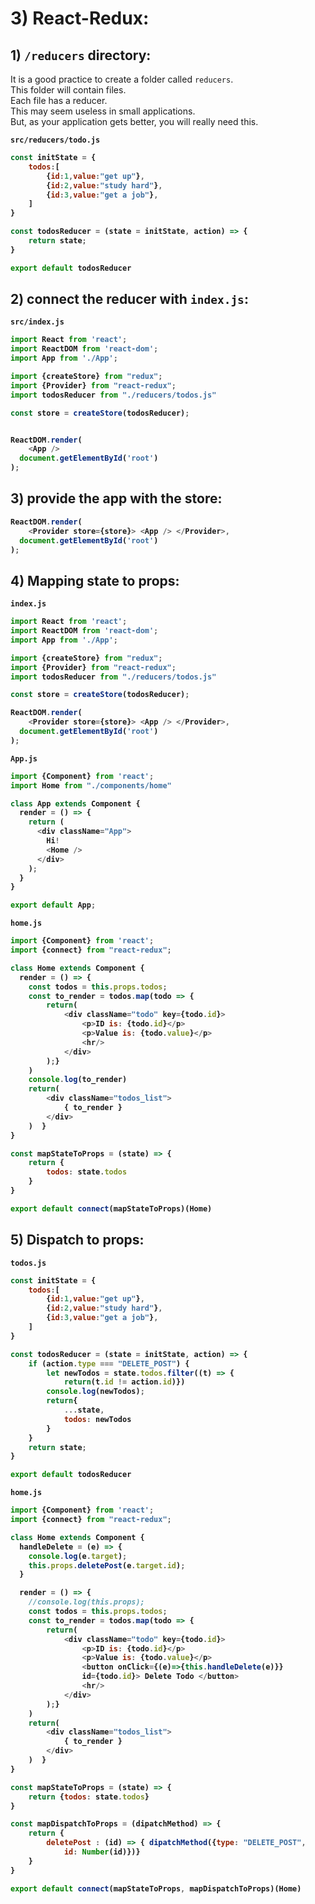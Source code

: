# 3) React-Redux:


## 1) `/reducers` directory:

It is a good practice to create a folder called `reducers`.  
This folder will contain files.  
Each file has a reducer.  
This may seem useless in small applications.  
But, as your application gets better, you will really need this.


<b>

`src/reducers/todo.js`

```JavaScript
const initState = {
	todos:[
		{id:1,value:"get up"},
		{id:2,value:"study hard"},
		{id:3,value:"get a job"},
	]
}

const todosReducer = (state = initState, action) => {
	return state;
}

export default todosReducer
```

</b>




## 2) connect the reducer with `index.js`:




<b>

`src/index.js`

```JavaScript
import React from 'react';
import ReactDOM from 'react-dom';
import App from './App';

import {createStore} from "redux";
import {Provider} from "react-redux";
import todosReducer from "./reducers/todos.js"

const store = createStore(todosReducer);


ReactDOM.render(
    <App />
  document.getElementById('root')
);
```

</b>






## 3) provide the app with the store:


<b>

```JavaScript
ReactDOM.render(
    <Provider store={store}> <App /> </Provider>,
  document.getElementById('root')
);
```

</b>





## 4) Mapping state to props:

<b>

`index.js`
```JavaScript
import React from 'react';
import ReactDOM from 'react-dom';
import App from './App';

import {createStore} from "redux";
import {Provider} from "react-redux";
import todosReducer from "./reducers/todos.js"

const store = createStore(todosReducer);

ReactDOM.render(
    <Provider store={store}> <App /> </Provider>,
  document.getElementById('root')
);
```



`App.js`
```JavaScript
import {Component} from 'react';
import Home from "./components/home"

class App extends Component {
  render = () => {
    return (
      <div className="App">
        Hi!
        <Home />
      </div>
    );
  }
}

export default App;
```


`home.js`
```JavaScript
import {Component} from 'react';
import {connect} from "react-redux";

class Home extends Component {
  render = () => {
  	const todos = this.props.todos;
    const to_render = todos.map(todo => {
        return(
            <div className="todo" key={todo.id}>
                <p>ID is: {todo.id}</p>
                <p>Value is: {todo.value}</p>
                <hr/>
            </div>
        );}
    )
    console.log(to_render)
    return(
        <div className="todos_list">
            { to_render }
        </div>
    )  }
}

const mapStateToProps = (state) => {
	return {
		todos: state.todos
	}
}

export default connect(mapStateToProps)(Home)
```

</b>



























## 5) Dispatch to props:







<b>

`todos.js`
```JavaScript
const initState = {
	todos:[
		{id:1,value:"get up"},
		{id:2,value:"study hard"},
		{id:3,value:"get a job"},
	]
}

const todosReducer = (state = initState, action) => {
	if (action.type === "DELETE_POST") {
		let newTodos = state.todos.filter((t) => {
			return(t.id != action.id)})
		console.log(newTodos);
		return{
			...state,
			todos: newTodos
		}
	}
	return state;
}

export default todosReducer
```






`home.js`
```JavaScript
import {Component} from 'react';
import {connect} from "react-redux";

class Home extends Component {
  handleDelete = (e) => {
  	console.log(e.target);
  	this.props.deletePost(e.target.id);
  }

  render = () => {
  	//console.log(this.props);
  	const todos = this.props.todos;
    const to_render = todos.map(todo => {
        return(
            <div className="todo" key={todo.id}>
                <p>ID is: {todo.id}</p>
                <p>Value is: {todo.value}</p>
                <button onClick={(e)=>{this.handleDelete(e)}}
                id={todo.id}> Delete Todo </button>
                <hr/>
            </div>
        );}
    )
    return(
        <div className="todos_list">
            { to_render }
        </div>
    )  }
}

const mapStateToProps = (state) => {
	return {todos: state.todos}
}

const mapDispatchToProps = (dipatchMethod) => {
	return {
		deletePost : (id) => { dipatchMethod({type: "DELETE_POST", 
			id: Number(id)})}
	}
}

export default connect(mapStateToProps, mapDispatchToProps)(Home)
```

</b>












































